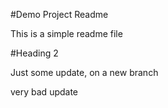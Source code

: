 #Demo Project Readme

This is a simple readme file

#Heading 2

Just some update, on a new branch

very bad update
